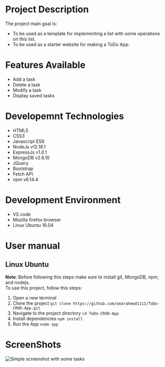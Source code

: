 # Project Description

The project main goal is:
* To be used as a template for implementing a list with some operations on this list.
* To be used as a starter website for making a ToDo App.

# Features Available
* Add a task
* Delete a task
* Modify a task
* Display saved tasks

# Developemnt Technologies
* HTML5
* CSS3
* Javascript ES6
* NodeJs v12.18.1
* ExpressJs v1.0.1
* MongoDB v2.6.10
* JQuery
* Bootstrap
* Fetch API
* npm v6.14.4

# Development Environment
* VS code
* Mozilla firefox browser
* Linux Ubuntu 16.04

# User manual
## Linux Ubuntu
**Note**: Before following this steps make sure to install git, MongoDB, npm, and nodejs.   
To use this project, follow this steps:
1. Open a new terminal
2. Clone the project
```git clone https://github.com/omarahmed1111/ToDo-CRUD-App.git```
3. Navigate to the project directory
```cd ToDo-CRUD-App```
4. Install dependencies
```npm install```
5. Run the App
```node app```

# ScreenShots
![Simple screenshot with some tasks](https://i.imgur.com/QSuYq1S.png)








